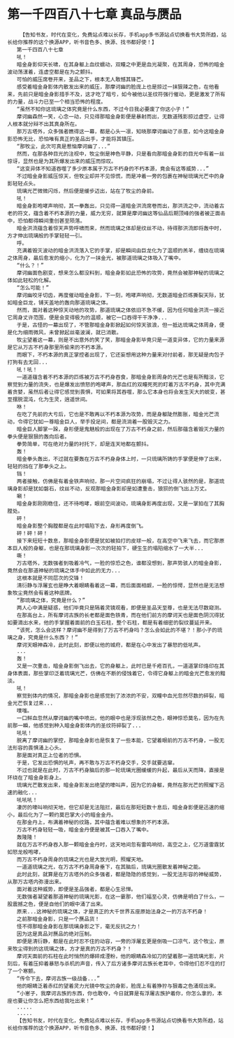 # 第一千四百八十七章 真品与赝品
        【告知书友，时代在变化，免费站点难以长存，手机app多书源站点切换看书大势所趋，站长给你推荐的这个换源APP，听书音色多、换源、找书都好使！】
       第一千四百八十七章
       吼！
       暗金身影仰天长啸，在其身躯上血纹蠕动，双瞳之中更是血光凝聚，在其周身，恐怖的暗金波动荡漾着，连虚空都是在为之颤抖。
       可怕的威压席卷开来，圣品之下，根本无人敢憾其锋芒。
       感受着暗金身影体内散发出来的威压，那摩诃幽的脸庞上也是掠过一抹狠辣之色，在他看来，先前只是暗金身影措手不及，这才吃了暗亏，如今被他以圣纹符强行催动，更是激发了所有的力量，战斗力已至一个相当恐怖的程度。
       “虽然不知你这琉璃之体究竟是什么东西，不过今日我必要废了你这小子！”
       摩诃幽森然一笑，心念一动，只见得那暗金身影便是暴射而出，无数道残影掠过虚空，让得人根本就分辩不出其真身所在。
       那万古塔外，众多强者瞧得这一幕，都是心头一凛，知晓那摩诃幽动了杀意，如今这暗金身影恐怖无比，恐怕唯有真正的圣品出手，才能将其镇压。
       “那牧尘，此次可真是惹恼摩诃幽了...”
       然而，在那各种目光的注视中，牧尘倒是神色平静，只是看向那暗金身影的目光中有着一丝惊讶，显然也是为其所爆发出来的威压而惊叹。
       “这变异体不知道吞噬了多少原本属于万古不朽身的不朽本源，竟会有这等威势...”
       不过暗金身影威压惊天，但牧尘却并不见惊慌，而是冲着一旁的包裹在神秘琉璃光芒中的身影轻轻点头。
       琉璃光芒微微闪烁，然后便是缓步迈出，站在了牧尘的身前。
       吼！
       暗金身影咆哮声响彻，其一拳轰出，只见得一道暗金洪流席卷而出，那洪流之中，流动着古老的符文，蕴含着不朽本源的力量，威力无穷，就算是摩诃幽这等仙品后期顶峰的强者被正面击中，恐怕都得瞬间重创甚至陨落。
       暗金洪流蕴含着惊天声势呼啸而来，然而琉璃之体却是纹丝不动，待得那洪流即将轰中时，方才伸出琉璃般的手掌轻轻一引。
       呼。
       充满着毁灭波动的暗金洪流落入它的手掌，却是瞬间由巨龙化为了温顺的羔羊，缠绕在琉璃之体周身，最后愈发的缩小，化为了一抹金光，被那道琉璃之体吸入了嘴中。
       “什么？！”
       摩诃幽面色剧变，想来怎么都没料到，暗金身影如此恐怖的攻势，竟然会被那神秘的琉璃之体如此轻松的化解。
       “怎么可能！”
       摩诃幽咬牙切齿，再度催动暗金身影，下一刻，咆哮声响彻，无数道暗金匹练撕裂天际，犹如暗金巨龙，铺天盖地的轰向那道琉璃之体。
       然而，面对着这种惊天动地的攻势，那道琉璃之体依旧不急不缓，因为任何暗金洪流一接近它周身丈许范围，便是会变得极为的温顺，被它一口吞得干干净净...
       于是，古怪的一幕出现了，不管那暗金身影掀起如何惊天骇浪，但一抵达琉璃之体周身，便是化为细雨微风，未曾掀起丝毫波澜，就已消散。
       牧尘望着这一幕，则是不出意外的笑了笑，那暗金身影毕竟只是一道变异体，它的力量来源是它从万古不朽身那里所偷来的不朽本源。
       而眼下，不朽本源的真正掌控者出现了，它还妄想用这种力量来对付前者，那无疑是肉包子打狗有去无回...
       吼！吼！
       一道道蕴含着不朽本源的匹练被万古不朽身吞食，那暗金身影周身的光芒也是有所黯淡，它察觉到力量的流失，也是爆发出愤怒的咆哮声，那血红的双瞳死死的盯着万古不朽身，其中充满着贪婪，虽然后者让得它感觉到畏惧，可如果将其吞噬，那么它本身也将会发生天大的蜕变，甚至摆脱混沌，化为生灵，逍遥世间。
       咻！
       在吃了先前的大亏后，它也是不敢再以不朽本源为攻势，而是身躯陡然膨胀，暗金光芒流动，令得它犹如一尊暗金巨人，举手投足间，都是流淌着一股毁灭之力。
       暗金巨人脚掌一跺，身形便是鬼魅般的出现在了万古不朽身之前，然后那蕴含着毁灭力量的拳头便是狠狠的轰向后者。
       拳势简单，可在绝对力量的衬托下，却是连天地都在颤抖。
       轰！
       暗金拳头轰出，不过就在要轰在万古不朽身身体上时，一只琉璃所铸的手掌便是伸了出来，轻轻的挡在了那拳头之上。
       铛！
       两者接触，仿佛是有着金铁声响彻，那一片空间疯狂的崩塌，不过让得人骇然的是，那道琉璃身影却是犹如磐石，纹丝不动，反观那暗金身影却是如遭重击，狼狈的倒飞出上万丈。
       唰！
       暗金身影刚刚稳住，还不待咆哮，眼前空间波动，琉璃身影再度出现，又是一掌拍在了其胸膛处。
       砰！
       暗金身影整个胸膛都是在此时塌陷下去，身形再度倒飞。
       砰！砰！砰！
       接下来短短十数息，那暗金身影便是犹如被拍打的皮球一般，在高空中飞来飞去，而它那原本巨人般的身躯，也是在那琉璃身影一次次的轻拍下，硬生生的塌陷缩水了一大半...
       嘶！
       万古塔外，无数强者到吸着冷气，一脸的惊恐之色，谁都没想到，那声势骇人的暗金身影，竟然会在那道神秘的琉璃之体手中如此的无力...
       这根本就是不同层次的交锋！
       清衍静与浮屠玄也是睁大着眼睛看着这一幕，而后面面相觑，一脸的惊愕，显然也是无法想象牧尘竟然会有着这种底牌。
       “那琉璃之体，究竟是什么？”
       两人心中满是疑惑，他们毕竟只是隔着灵镜观看，即便是圣品天至尊，也是无法尽数窥测。
       在那高台上，所有摩诃古族的长老都是面色铁青，而在他们前方的摩诃天也是面色阴沉得犹如要滴出水来，他的手掌握着面前的白玉石柱，整个石柱，都是有着细密的裂纹蔓延开来。
       “该死，怎么会这样？摩诃幽不是得到了万古不朽身吗？怎么会如此的不堪？！那小子的琉璃之身，究竟是什么东西？！”
       摩诃天眼神森冷，此时此刻，即便以他的城府，都是在心中发出了暴怒的低吼声。
       ...
       轰！
       又是一次重击，暗金身影倒飞出去，它的身躯上，此时已是千疮百孔，一道道掌印烙印在其身体表面，那些掌印泛着琉璃光芒，仿佛在不断的侵蚀着它，令得它身躯上的暗金光芒愈发的黯淡。
       吼！
       察觉到体内的情况，那暗金身影也是感觉到了浓浓的不安，双瞳中血光忽然尽数的碎裂，暗金光芒恢复过来...
       噗嗤。
       一口鲜血忽然从摩诃幽的嘴中喷出，他的眼中也是浮现骇然之色，眼神惊恐莫名，因为在先前那一瞬，他感觉到种入暗金身影体内的圣纹符碎裂了...
       吼吼！
       脱离了摩诃幽的掌控，那暗金身影也是恢复了一些本能，它望着眼前的万古不朽身，一股无法形容的畏惧涌上心头。
       那是面对真正上位者的恐惧。
       于是，它发出恐惧的吼声，再不敢与万古不朽身交手，交手就要逃窜。
       不过也就是在此时，万古不朽身脑后的那一轮琉璃光圈缓缓的升起，最后从天而降，直接是环绕在了暗金身影身上。
       琉璃光芒散发出来，暗金身影发出绝望的嚎叫声，因为它的身躯，竟然在那光芒的照耀下迅速的融化...
       吼吼吼！
       凄厉的嚎叫响彻天地，但它却是无法阻拦，最后在那短短数十息后，暗金身影便是迅速的缩小，最后化为了一颗约莫巴掌大小的暗金金丹。
       在那金丹上，布满着神秘的纹路，其中蕴含着难以想象的不朽本源。
       万古不朽身轻轻一吸，暗金金丹便是被其一口吞入了嘴中。
       轰隆隆！
       就在万古不朽身吞入那一颗暗金金丹时，这天地间忽有雷鸣响彻，高空之上，亿万道雷霆犹如怒龙般咆哮，
       而万古不朽身周身的琉璃之光也是大放光明，照耀天地。
       一道道琉璃之光，在万古不朽身周身垂下，在其脑后，琉璃光圈散发着神秘之能。
       此时此刻，就算是在万古塔外的众多强者，都是隐隐的感觉到，一股无法形容的神秘威势，从那万古塔内弥漫出来。
       面对着这种威势，即便是圣品强者，都是心生忌惮。
       无数强者凝望着那道神秘的琉璃光影，在这一霎那，他们福至心灵，仿佛是明白了什么，一股震撼之色，便是自他们的眼中涌了出来。
       原来...这神秘的琉璃之体，才是真正的大千世界五座原始法身之一的万古不朽身！
       之前那暗金身影，只是一个赝品货！
       怪不得那暗金身影在那琉璃身影之下，毫无反抗之力！
       因为这是真品对赝品的绝对压制。
       即便是清衍静，都是在此时忍不住的动容，一旁的浮屠玄更是倒吸一口凉气，这个牧尘，原来牧尘得到的这琉璃之体，方才是真的万古不朽身？！
       摩诃天面前的石柱在此时悄然的爆碎成湮粉，他的眼睛森冷如刀的望着那一道琉璃光影，片刻后，有着压抑着暴怒与杀机的声音，传入了后方诸多摩诃古族长老耳中，令得他们忍不住的打了一个寒颤。
       “传令下去，摩诃古族一级战备...”
       他的眼睛泛着赤红的望着灵力光镜中牧尘的身影，脸庞上有着狰狞与狠毒之色涌现出来。
       “小崽子，我摩诃古族的东西，你也敢夺，今日就算是有浮屠古族护着你，你怎么拿的，本座也要让你怎么把东西给我吐出来！”
       .....
       .....
       【告知书友，时代在变化，免费站点难以长存，手机app多书源站点切换看书大势所趋，站长给你推荐的这个换源APP，听书音色多、换源、找书都好使！】